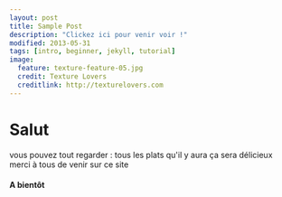 ```yaml
---
layout: post
title: Sample Post
description: "Clickez ici pour venir voir !"
modified: 2013-05-31
tags: [intro, beginner, jekyll, tutorial]
image:
  feature: texture-feature-05.jpg
  credit: Texture Lovers
  creditlink: http://texturelovers.com
---
```


# Salut

vous pouvez tout regarder : tous les plats qu'il y aura ça sera délicieux merci à tous de venir sur ce site

#### A bientôt
